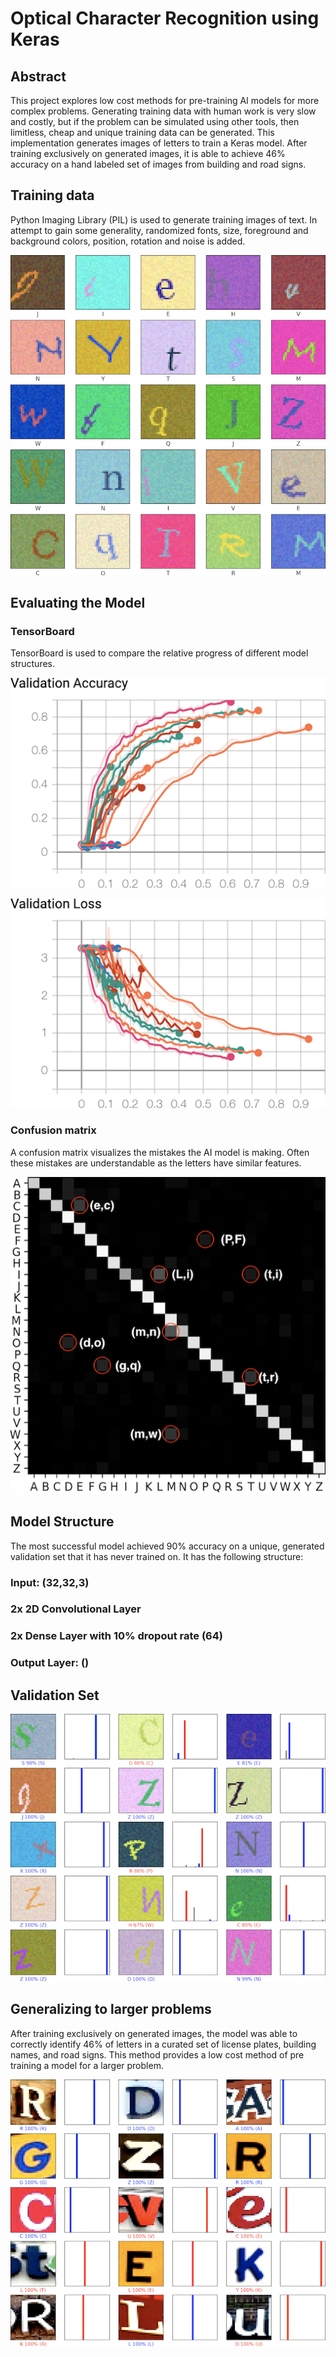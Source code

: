 # Optical Character Recognition using Keras

## Abstract

This project explores low cost methods for pre-training AI models for more complex problems. Generating training data with human work is very slow and costly, but if the problem can be simulated using other tools, then limitless, cheap and unique training data can be generated. This implementation generates images of letters to train a Keras model. After training exclusively on generated images, it is able to achieve 46% accuracy on a hand labeled set of images from building and road signs.

## Training data

Python Imaging Library (PIL) is used to generate training images of text. In attempt to gain some generality, randomized fonts, size, foreground and background colors, position, rotation and noise is added.

![TrainingData](/Present/TrainingDataDisplay.png)

## Evaluating the Model

### TensorBoard

TensorBoard is used to compare the relative progress of different model structures.

![ValidationAccuracy](/Present/ValidationAccuracy.png)

![ValidationLoss](/Present/ValidationLoss.png)

### Confusion matrix

A confusion matrix visualizes the mistakes the AI model is making. Often these mistakes are understandable as the letters have similar features.

![Confusion Matrix](/Present/ConfusionMatrix.png)

## Model Structure

The most successful model achieved 90% accuracy on a unique, generated validation set that it has never trained on. It has the following structure:

### Input: (32,32,3)

### 2x 2D Convolutional Layer
### 2x Dense Layer with 10% dropout rate (64)

### Output Layer: ()

## Validation Set

![ModelPrediction](/Present/PredictDisplay.png)

## Generalizing to larger problems

After training exclusively on generated images, the model was able to correctly identify 46% of letters in a curated set of license plates, building names, and road signs. This method provides a low cost method of pre training a model for a larger problem.

![ModelPrediction](/Present/GeneralizeDisplay.png)
